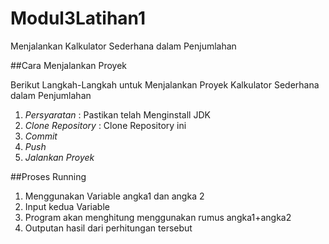 # Modul3Latihan1

Menjalankan Kalkulator Sederhana dalam Penjumlahan

##Cara Menjalankan Proyek

Berikut Langkah-Langkah untuk Menjalankan Proyek Kalkulator Sederhana dalam Penjumlahan
1. *Persyaratan* : Pastikan telah Menginstall JDK
2. *Clone Repository* : Clone Repository ini
3. *Commit*
4. *Push*
5. *Jalankan Proyek*

##Proses Running
1. Menggunakan Variable angka1 dan angka 2
2. Input kedua Variable
3. Program akan menghitung menggunakan rumus angka1+angka2
4. Outputan hasil dari perhitungan tersebut
